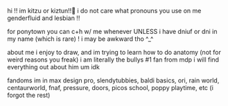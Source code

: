 hi !! im kitzu or kiztun!!🐾
i do not care what pronouns you use on me
genderfluid and lesbian !!

for ponytown
you can c+h w/ me whenever UNLESS i have dniuf or dni in my name (which is rare) ! i may be awkward tho ^_^

about me
i enjoy to draw, and im trying to learn how to do anatomy (not for weird reasons you freak)
i am literally the bullys #1 fan from mdp i will find everything out about him
um idk

fandoms im in
max design pro, slendytubbies, baldi basics, ori, rain world, centaurworld, fnaf, pressure, doors, picos school, poppy playtime, etc (i forgot the rest)
